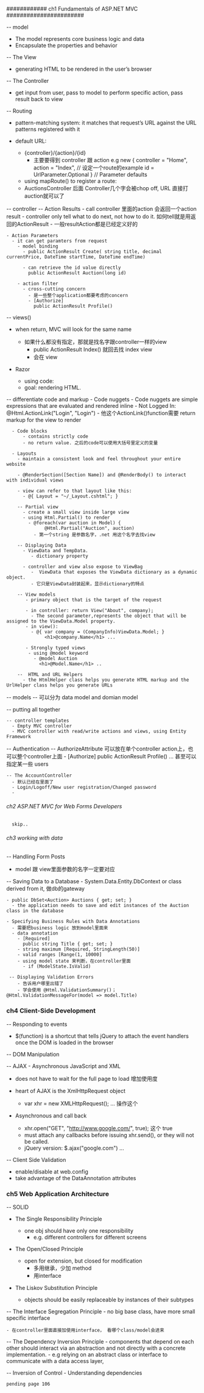 ############ ch1 Fundamentals of ASP.NET MVC  #######################

-- model 
  - The model represents core business logic and data
  - Encapsulate the properties and behavior 

-- The View
  - generating HTML to be rendered in the user’s browser

-- The Controller
  - get input from user, pass to model to perform specific action, pass result back to view 

--  Routing 
  - pattern-matching system: it matches that request’s URL against the URL patterns registered with it

  - default URL: 
    - {controller}/{action}/{id}
      - 主要要得到 controller 跟 action 
      e.g  new { controller = "Home", action = "Index",  // 设定一个route的example 
            id = UrlParameter.Optional } // Parameter defaults
    - using mapRoute() to register a route:
    - AuctionsController 后面 Controller几个字会被chop off, URL 直接打auction就可以了


-- controller
  -- Action Results
    - call controller 里面的action 会返回一个action result 
    - controller only tell what to do next, not how to do it. 如何tell就是用返回的ActionResult
      - 一般resultAction都是已经定义好的 
      
    - Action Parameters
      - it can get paramters from request 
        - model binding 
          - public ActionResult Create( string title, decimal currentPrice, DateTime startTime, DateTime endTime)
          
          - can retrieve the id value directly 
            public ActionResult Auction(long id)

        - action filter 
          - cross-cutting concern
            - 是一些整个application都要考虑的concern
            - [Authorize]
              public ActionResult Profile()

-- views()
  - when return, MVC will look for the same name
    - 如果什么都没有指定，那就是找名字跟controller一样的view 
      - public ActionResult Index() 就回去找 index view 
      - 会在 view

  - Razor 
    - using code:
    - goal: rendering HTML.
      
  -- differentiate code and markup 
      - Code nuggets
        - Code nuggets are simple expressions that are evaluated and rendered inline
        - Not Logged In: @Html.ActionLink("Login", "Login")
          - 他这个ActionLink()function需要 return markup for the view to render
        
      - Code blocks
          - contains strictly code  
          - no return value. 之后的code可以使用大括号里定义的变量
          
      - Layouts
        - maintain a consistent look and feel throughout your entire website
      
        - @RenderSection([Section Name]) and @RenderBody() to interact with individual views
   
        - view can refer to that layout like this: 
          - @{ Layout = "~/_Layout.cshtml"; }
          
        -- Partial view
          - create a small view inside large view
          - using Html.Partial() to render 
            - @foreach(var auction in Model) {
                  @Html.Partial("Auction", auction)
              - 第一个string 是参数名字，.net 用这个名字去找view 
        
        -- Displaying Data
          - ViewData and TempData.
             - dictionary property 
             
          - controller and view also expose to ViewBag 
             -  ViewData that exposes the ViewData dictionary as a dynamic object. 
             - 它只是ViewData封装起来，显示dictionary的特点   
        
        -- View models
           - primary object that is the target of the request
        
           - in controller: return View("About", company);
             - The second parameter,represents the object that will be assigned to the ViewData.Model property.
           - in view():  
             - @{ var company = (CompanyInfo)ViewData.Model; }
                  <h1>@company.Name</h1> ... 
                  
           - Strongly typed views 
            - using @model keyword
              - @model Auction
                <h1>@Model.Name</h1> .. 
                
        --  HTML and URL Helpers
          - the HtmlHelper class helps you generate HTML markup and the UrlHelper class helps you generate URLs
                    
  -- models
    -- 可以分为 data model and domian model 
    
  
  -- putting all together
    
    -- controller templates 
      - Empty MVC controller
      - MVC controller with read/write actions and views, using Entity Framework  
        
  --  Authentication
    -- AuthorizeAttribute 可以放在单个controller action上，也可以整个controller上面
      - [Authorize]
        public ActionResult Profile() ... 甚至可以指定某一些 users
        
    -- The AccountController 
      - 默认已经在里面了
      - Login/Logoff/New user registration/Changed password 
      - 
        
        
 ######  ch2 ASP.NET MVC for Web Forms Developers
      skip..
      
 
 ######  ch3 working with data 
 -- Handling Form Posts
   - model 跟 view里面参数的名字一定要对应      
        
 -- Saving Data to a Database 
    - System.Data.Entity.DbContext or class derived from it, 做db的gateway 
        
    - public DbSet<Auction> Auctions { get; set; }
      - the application needs to save and edit instances of the Auction class in the database
    
    - Specifying Business Rules with Data Annotations
      - 需要把business logic 放到model里面来
      - data annotation
        - [Required]
          public string Title { get; set; }
        - string maximum [Required, StringLength(50)]
        - valid ranges [Range(1, 10000] 
        - using model state 来判断，在controller里面
          - if (ModelState.IsValid)
       
     -- Displaying Validation Errors 
        - 告诉用户哪里出错了
        - 学会使用 @Html.ValidationSummary()； @Html.ValidationMessageFor(model => model.Title)
        
        
### ch4 Client-Side Development ### 

-- Responding to events 
  - $(function) is a shortcut that tells jQuery to attach the event handlers once the DOM is loaded in the browser

-- DOM Manipulation   

-- AJAX - Asynchronous JavaScript and XML
  - does not have to wait for the full page to load 增加使用度 
  
  - heart of AJAX is the XmlHttpRequest object
    - var xhr = new XMLHttpRequest(); ... 操作这个
  
  - Asynchronous and call back 
    - xhr.open("GET", "http://www.google.com/", true); 这个 true
    - must attach any callbacks before issuing xhr.send(), or they will not be called.
    - jQuery version:
      $.ajax("google.com") ... 
  
-- Client Side Validation 
  - enable/disable at web.config
  - take advantage of the DataAnnotation attributes
  
  
### ch5  Web Application Architecture  ###  
  
-- SOLID
  - The Single Responsibility Principle
    - one obj should have only one responsibility
      - e.g. different controllers for different screens
      
  - The Open/Closed Principle    
    - open for extension, but closed for modification  
      - 多用继承，少加 method 
      - 用interface
   
  - The Liskov Substitution Principle
    - objects should be easily replaceable by instances of their subtypes
  
  -- The Interface Segregation Principle
    - no big base class, have more small specific interface
  
    - 在controller里面直接加使用interface， 看哪个class/model会进来
  
  -- The Dependency Inversion Principle
    - components that depend on each other should interact via an abstraction and not directly with a concrete implementation.
      - e.g relying on an abstract class or interface to communicate with a data access layer,
  
  -- Inversion of Control 
    - Understanding dependencies
    
    pending page 106
  
  
  
  
  
  
  
  
      
      
      
      
      
      
  
  
  
  
  
  
  
  
  
  
  
  
  
  
  











